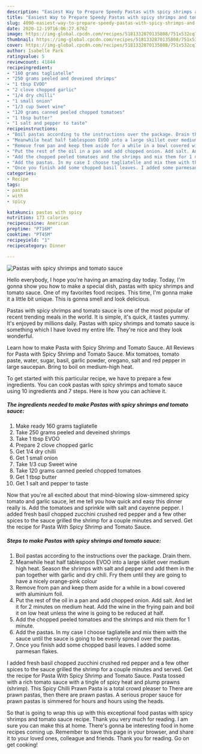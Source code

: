```yaml
---
description: "Easiest Way to Prepare Speedy Pastas with spicy shrimps and tomato sauce"
title: "Easiest Way to Prepare Speedy Pastas with spicy shrimps and tomato sauce"
slug: 4090-easiest-way-to-prepare-speedy-pastas-with-spicy-shrimps-and-tomato-sauce
date: 2020-12-19T16:06:27.676Z
image: https://img-global.cpcdn.com/recipes/5181332870135808/751x532cq70/pastas-with-spicy-shrimps-and-tomato-sauce-recipe-main-photo.jpg
thumbnail: https://img-global.cpcdn.com/recipes/5181332870135808/751x532cq70/pastas-with-spicy-shrimps-and-tomato-sauce-recipe-main-photo.jpg
cover: https://img-global.cpcdn.com/recipes/5181332870135808/751x532cq70/pastas-with-spicy-shrimps-and-tomato-sauce-recipe-main-photo.jpg
author: Isabelle Park
ratingvalue: 5
reviewcount: 41844
recipeingredient:
- "160 grams tagliatelle"
- "250 grams peeled and deveined shrimps"
- "1 tbsp EVOO"
- "2 clove chopped garlic"
- "1/4 dry chilli"
- "1 small onion"
- "1/3 cup Sweet wine"
- "120 grams canned peeled chopped tomatoes"
- "1 tbsp butter"
- "1 salt and pepper to taste"
recipeinstructions:
- "Boil pastas according to the instructions over the package. Drain them."
- "Meanwhile heat half tablespoon EVOO into a large skillet over medium high heat. Season the shrimps with salt and pepper and add them in the pan together with garlic and dry chili. Fry them until they are going to have a nicely orange-pink colour"
- "Remove from pan and keep them aside for a while in a bowl covered with aluminium foil."
- "Put the rest of the oil in a pan and add chopped onion. Add salt. And let it for 2 minutes on medium heat. Add the wine in the frying pain and boil it on low heat unless the wine is going to be reduced at half."
- "Add the chopped peeled tomatoes and the shrimps and mix them for 1 minute."
- "Add the pastas. In my case I choose tagliatelle and mix them with the sauce until the sauce is going to be evenly spread over the pastas."
- "Once you finish add some chopped basil leaves. I added some parmesan flakes."
categories:
- Recipe
tags:
- pastas
- with
- spicy

katakunci: pastas with spicy 
nutrition: 173 calories
recipecuisine: American
preptime: "PT16M"
cooktime: "PT45M"
recipeyield: "1"
recipecategory: Dinner

---
```



![Pastas with spicy shrimps and tomato sauce](https://img-global.cpcdn.com/recipes/5181332870135808/751x532cq70/pastas-with-spicy-shrimps-and-tomato-sauce-recipe-main-photo.jpg)

Hello everybody, I hope you're having an amazing day today. Today, I'm gonna show you how to make a special dish, pastas with spicy shrimps and tomato sauce. One of my favorites food recipes. This time, I'm gonna make it a little bit unique. This is gonna smell and look delicious.

Pastas with spicy shrimps and tomato sauce is one of the most popular of recent trending meals in the world. It is simple, it's quick, it tastes yummy. It's enjoyed by millions daily. Pastas with spicy shrimps and tomato sauce is something which I have loved my entire life. They're nice and they look wonderful.

Learn how to make Pasta with Spicy Shrimp and Tomato Sauce. All Reviews for Pasta with Spicy Shrimp and Tomato Sauce. Mix tomatoes, tomato paste, water, sugar, basil, garlic powder, oregano, salt and red pepper in large saucepan. Bring to boil on medium-high heat.


To get started with this particular recipe, we have to prepare a few ingredients. You can cook pastas with spicy shrimps and tomato sauce using 10 ingredients and 7 steps. Here is how you can achieve it.

<!--inarticleads1-->

##### The ingredients needed to make Pastas with spicy shrimps and tomato sauce:

1. Make ready 160 grams tagliatelle
1. Take 250 grams peeled and deveined shrimps
1. Take 1 tbsp EVOO
1. Prepare 2 clove chopped garlic
1. Get 1/4 dry chilli
1. Get 1 small onion
1. Take 1/3 cup Sweet wine
1. Take 120 grams canned peeled chopped tomatoes
1. Get 1 tbsp butter
1. Get 1 salt and pepper to taste


Now that you&#39;re all excited about that mind-blowing slow-simmered spicy tomato and garlic sauce, let me tell you how quick and easy this dinner really is. Add the tomatoes and sprinkle with salt and cayenne pepper. I added fresh basil chopped zucchini crushed red pepper and a few other spices to the sauce grilled the shrimp for a couple minutes and served. Get the recipe for Pasta With Spicy Shrimp and Tomato Sauce. 

<!--inarticleads2-->

##### Steps to make Pastas with spicy shrimps and tomato sauce:

1. Boil pastas according to the instructions over the package. Drain them.
1. Meanwhile heat half tablespoon EVOO into a large skillet over medium high heat. Season the shrimps with salt and pepper and add them in the pan together with garlic and dry chili. Fry them until they are going to have a nicely orange-pink colour
1. Remove from pan and keep them aside for a while in a bowl covered with aluminium foil.
1. Put the rest of the oil in a pan and add chopped onion. Add salt. And let it for 2 minutes on medium heat. Add the wine in the frying pain and boil it on low heat unless the wine is going to be reduced at half.
1. Add the chopped peeled tomatoes and the shrimps and mix them for 1 minute.
1. Add the pastas. In my case I choose tagliatelle and mix them with the sauce until the sauce is going to be evenly spread over the pastas.
1. Once you finish add some chopped basil leaves. I added some parmesan flakes.


I added fresh basil chopped zucchini crushed red pepper and a few other spices to the sauce grilled the shrimp for a couple minutes and served. Get the recipe for Pasta With Spicy Shrimp and Tomato Sauce. Pasta tossed with a rich tomato sauce with a tingle of spicy heat and plump prawns (shrimp). This Spicy Chilli Prawn Pasta is a total crowd pleaser to There are prawn pastas, then there are prawn pastas. A serious proper sauce for prawn pastas is simmered for hours and hours using the heads. 

So that is going to wrap this up with this exceptional food pastas with spicy shrimps and tomato sauce recipe. Thank you very much for reading. I am sure you can make this at home. There's gonna be interesting food in home recipes coming up. Remember to save this page in your browser, and share it to your loved ones, colleague and friends. Thank you for reading. Go on get cooking!
